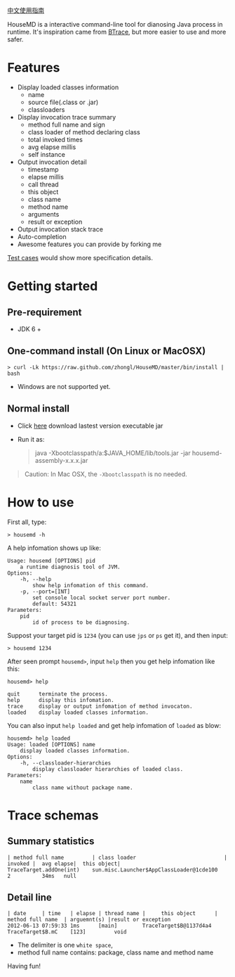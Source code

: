 [中文使用指南](https://github.com/zhongl/HouseMD/wiki/UserGuideCN)

HouseMD is a interactive command-line tool for dianosing Java process in runtime.
It's inspiration came from [BTrace](http://kenai.com/projects/btrace), but more easier to use and more safer.

# Features

- Display loaded classes information
    - name
    - source file(.class or .jar)
    - classloaders
- Display invocation trace summary
    - method full name and sign
    - class loader of method declaring class
    - total invoked times
    - avg elapse millis
    - self instance
- Output invocation detail
    - timestamp
    - elapse millis
    - call thread
    - this object
    - class name
    - method name
    - arguments
    - result or exception
- Output invocation stack trace
- Auto-completion
- Awesome features you can provide by forking me

[Test cases](src/test/scala/com/github/zhongl/housemd) would show more specification details.

# Getting started

## Pre-requirement

- JDK 6 +

## One-command install (On Linux or MacOSX)

    > curl -Lk https://raw.github.com/zhongl/HouseMD/master/bin/install | bash

- Windows are not supported yet.

## Normal install

- Click [here](https://github.com/zhongl/HouseMD/downloads) download lastest version executable jar
- Run it as:

    > java -Xbootclasspath/a:$JAVA_HOME/lib/tools.jar -jar housemd-assembly-x.x.x.jar

> Caution: In Mac OSX, the `-Xbootclasspath` is no needed.

# How to use

First all, type:

    > housemd -h

A help infomation shows up like:

    Usage: housemd [OPTIONS] pid
    	a runtime diagnosis tool of JVM.
    Options:
    	-h, --help
    		show help infomation of this command.
    	-p, --port=[INT]
    		set console local socket server port number.
    		default: 54321
    Parameters:
    	pid
    		id of process to be diagnosing.


Suppost your target pid is `1234` (you can use `jps` or `ps` get it), and then input:

    > housemd 1234

After seen prompt `housemd>`, input `help` then you get help infomation like this:

    housemd> help

    quit      terminate the process.
    help      display this infomation.
    trace     display or output infomation of method invocaton.
    loaded    display loaded classes information.

You can also input `help loaded` and get help infomation of `loaded` as blow:

    housemd> help loaded
    Usage: loaded [OPTIONS] name
        display loaded classes information.
    Options:
        -h, --classloader-hierarchies
            display classloader hierarchies of loaded class.
    Parameters:
        name
            class name without package name.

# Trace schemas

## Summary statistics

    | method full name         | class loader                            | invoked |  avg elapse|  this object|
    TraceTarget.addOne(int)    sun.misc.Launcher$AppClassLoader@1cde100          2          34ms   null


## Detail line

    | date     | time   | elapse | thread name |     this object      | method full name  | arguemnt(s) |result or exception
    2012-06-13 07:59:33 1ms      [main]        TraceTarget$B@1137d4a4 TraceTarget$B.mC    [123]         void

- The delimiter is one `white space`,
- method full name contains: package, class name and method name

Having fun!
